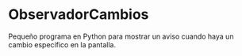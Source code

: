 # ObservadorCambios
Pequeño programa en Python para mostrar un aviso cuando haya un cambio específico en la pantalla.
